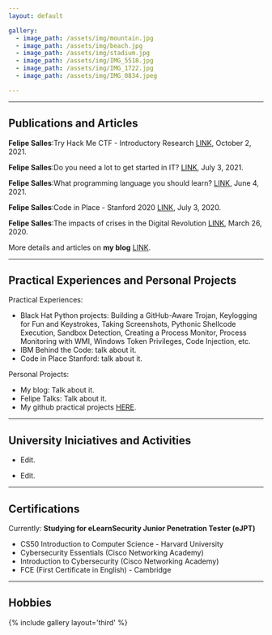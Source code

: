 ```yaml
---
layout: default

gallery:
  - image_path: /assets/img/mountain.jpg
  - image_path: /assets/img/beach.jpg
  - image_path: /assets/img/stadium.jpg
  - image_path: /assets/img/IMG_5518.jpg
  - image_path: /assets/img/IMG_1722.jpg
  - image_path: /assets/img/IMG_0834.jpeg

---
```


* * *
## Publications and Articles

**Felipe Salles**:Try Hack Me CTF - Introductory Research [LINK](https://blogfelipe.com/ctf/introductory-research/), October 2, 2021. 

**Felipe Salles**:Do you need a lot to get started in IT? [LINK](https://blogfelipe.com/opinions/Do-you-need-a-lot-to-get-started-in-IT/), July 3, 2021.  

**Felipe Salles**:What programming language you should learn? [LINK](https://blogfelipe.com/programming/What-programming-language-you-should-learn/), June 4, 2021.

**Felipe Salles**:Code in Place - Stanford 2020 [LINK](https://blogfelipe.com/experiences/code-in-place/), July 3, 2020.  

**Felipe Salles**:The impacts of crises in the Digital Revolution [LINK](https://blogfelipe.com/opinions/The-impacts-of-crises-in-the-Digital-Revolution/), March 26, 2020.

More details and articles on **my blog** [LINK](https://blogfelipe.com).

* * *
## Practical Experiences and Personal Projects
Practical Experiences:

* Black Hat Python projects: Building a GitHub-Aware Trojan, Keylogging for Fun and Keystrokes, Taking Screenshots, Pythonic Shellcode Execution, Sandbox Detection, Creating a Process Monitor, Process Monitoring with WMI, Windows Token Privileges, Code Injection, etc.
* IBM Behind the Code: talk about it.
* Code in Place Stanford: talk about it.

Personal Projects:

* My blog: Talk about it.
* Felipe Talks: Talk about it.
* My github practical projects [HERE](https://github.com/felipemsalles).

* * *
## University Iniciatives and Activities
* Edit.

* Edit.

* * *
## Certifications
Currently: **Studying for eLearnSecurity Junior Penetration Tester (eJPT)** 

* CS50 Introduction to Computer Science - Harvard University
* Cybersecurity Essentials (Cisco Networking Academy)
* Introduction to Cybersecurity (Cisco Networking Academy)
* FCE (First Certificate in English) - Cambridge 

* * *
## Hobbies

{% include gallery layout='third' %}
